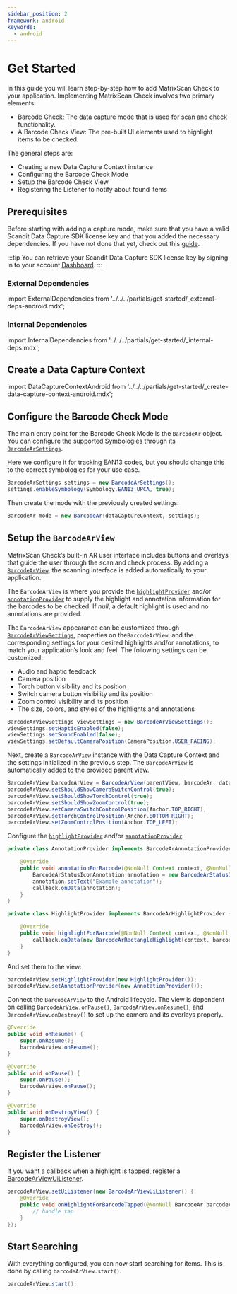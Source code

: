 ```yaml
---
sidebar_position: 2
framework: android
keywords:
  - android
---
```


# Get Started

In this guide you will learn step-by-step how to add MatrixScan Check to your application. Implementing MatrixScan Check involves two primary elements:

- Barcode Check: The data capture mode that is used for scan and check functionality.
- A Barcode Check View: The pre-built UI elements used to highlight items to be checked.

The general steps are:

- Creating a new Data Capture Context instance
- Configuring the Barcode Check Mode
- Setup the Barcode Check View
- Registering the Listener to notify about found items

## Prerequisites

Before starting with adding a capture mode, make sure that you have a valid Scandit Data Capture SDK license key and that you added the necessary dependencies. If you have not done that yet, check out this [guide](/sdks/android/add-sdk).

:::tip
You can retrieve your Scandit Data Capture SDK license key by signing in to your account [Dashboard](https://ssl.scandit.com/dashboard/sign-in).
:::

### External Dependencies

import ExternalDependencies from '../../../partials/get-started/_external-deps-android.mdx';

<ExternalDependencies/>

### Internal Dependencies

import InternalDependencies from '../../../partials/get-started/_internal-deps.mdx';

<InternalDependencies/>

## Create a Data Capture Context

import DataCaptureContextAndroid from '../../../partials/get-started/_create-data-capture-context-android.mdx';

<DataCaptureContextAndroid/>

## Configure the Barcode Check Mode

The main entry point for the Barcode Check Mode is the `BarcodeAr` object. You can configure the supported Symbologies through its [`BarcodeArSettings`](https://docs.scandit.com/data-capture-sdk/android/barcode-capture/api/barcode-ar-settings.html).

Here we configure it for tracking EAN13 codes, but you should change this to the correct symbologies for your use case.

```java
BarcodeArSettings settings = new BarcodeArSettings();
settings.enableSymbology(Symbology.EAN13_UPCA, true);
```

Then create the mode with the previously created settings:

```java
BarcodeAr mode = new BarcodeAr(dataCaptureContext, settings);
```

## Setup the `BarcodeArView`

MatrixScan Check’s built-in AR user interface includes buttons and overlays that guide the user through the scan and check process. By adding a [`BarcodeArView`](https://docs.scandit.com/data-capture-sdk/android/barcode-capture/api/ui/barcode-ar-view.html#class-scandit.datacapture.barcode.check.ui.BarcodeArView), the scanning interface is added automatically to your application.

The `BarcodeArView` is where you provide the [`highlightProvider`](https://docs.scandit.com/data-capture-sdk/android/barcode-capture/api/ui/barcode-ar-view.html#property-scandit.datacapture.barcode.check.ui.BarcodeArView.HighlightProvider) and/or [`annotationProvider`](https://docs.scandit.com/data-capture-sdk/android/barcode-capture/api/ui/barcode-ar-view.html#property-scandit.datacapture.barcode.check.ui.BarcodeArView.AnnotationProvider) to supply the highlight and annotation information for the barcodes to be checked. If *null*, a default highlight is used and no annotations are provided.

The `BarcodeArView` appearance can be customized through [`BarcodeArViewSettings`](https://docs.scandit.com/data-capture-sdk/android/barcode-capture/api/ui/barcode-ar-view-settings.html#class-scandit.datacapture.barcode.check.ui.BarcodeArViewSettings), properties on the`BarcodeArView`, and the corresponding settings for your desired highlights and/or annotations, to match your application’s look and feel. The following settings can be customized:

* Audio and haptic feedback
* Camera position
* Torch button visibility and its position
* Switch camera button visibility and its position
* Zoom control visibility and its position
* The size, colors, and styles of the highlights and annotations

```java
BarcodeArViewSettings viewSettings = new BarcodeArViewSettings();
viewSettings.setHapticEnabled(false);
viewSettings.setSoundEnabled(false);
viewSettings.setDefaultCameraPosition(CameraPosition.USER_FACING);
```

Next, create a `BarcodeArView` instance with the Data Capture Context and the settings initialized in the previous step. The `BarcodeArView` is automatically added to the provided parent view.

```java
BarcodeArView barcodeArView = BarcodeArView(parentView, barcodeAr, dataCaptureContext, viewSettings);
barcodeArView.setShouldShowCameraSwitchControl(true);
barcodeArView.setShouldShowTorchControl(true);
barcodeArView.setShouldShowZoomControl(true);
barcodeArView.setCameraSwitchControlPosition(Anchor.TOP_RIGHT);
barcodeArView.setTorchControlPosition(Anchor.BOTTOM_RIGHT);
barcodeArView.setZoomControlPosition(Anchor.TOP_LEFT);
```

Configure the [`highlightProvider`](https://docs.scandit.com/data-capture-sdk/android/barcode-capture/api/ui/barcode-ar-view.html#property-scandit.datacapture.barcode.check.ui.BarcodeArView.HighlightProvider) and/or [`annotationProvider`](https://docs.scandit.com/data-capture-sdk/android/barcode-capture/api/ui/barcode-ar-view.html#property-scandit.datacapture.barcode.check.ui.BarcodeArView.AnnotationProvider).

```java
private class AnnotationProvider implements BarcodeArAnnotationProvider {

    @Override
    public void annotationForBarcode(@NonNull Context context, @NonNull Barcode barcode, @NonNull Callback callback) {
        BarcodeArStatusIconAnnotation annotation = new BarcodeArStatusIconAnnotation(context, barcode);
        annotation.setText("Example annotation");
        callback.onData(annotation);
    }
}

private class HighlightProvider implements BarcodeArHighlightProvider {

    @Override
    public void highlightForBarcode(@NonNull Context context, @NonNull Barcode barcode, @NonNull Callback callback) {
        callback.onData(new BarcodeArRectangleHighlight(context, barcode));
    }
}
```

And set them to the view:

```java
barcodeArView.setHighlightProvider(new HighlightProvider());
barcodeArView.setAnnotationProvider(new AnnotationProvider());
```

Connect the `BarcodeArView` to the Android lifecycle. The view is dependent on calling `BarcodeArView.onPause()`, `BarcodeArView.onResume()`, and `BarcodeArView.onDestroy()` to set up the camera and its overlays properly.

```java
@Override
public void onResume() {
    super.onResume();
    barcodeArView.onResume();
}

@Override
public void onPause() {
    super.onPause();
    barcodeArView.onPause();
}

@Override
public void onDestroyView() {
    super.onDestroyView(); 
    barcodeArView.onDestroy();
}
```

## Register the Listener

If you want a callback when a highlight is tapped, register a [BarcodeArViewUiListener](https://docs.scandit.com/data-capture-sdk/android/barcode-capture/api/ui/barcode-ar-view.html#interface-scandit.datacapture.barcode.check.ui.IBarcodeArViewUiListener).

```java
barcodeArView.setUiListener(new BarcodeArViewUiListener() {
    @Override
    public void onHighlightForBarcodeTapped(@NonNull BarcodeAr barcodeAr, @NonNull Barcode barcode, @NonNull BarcodeArHighlight highlight, @NonNull View highlightView) {
        // handle tap
    }
});
```

## Start Searching

With everything configured, you can now start searching for items. This is done by calling `barcodeArView.start()`.

```java
barcodeArView.start();
```
